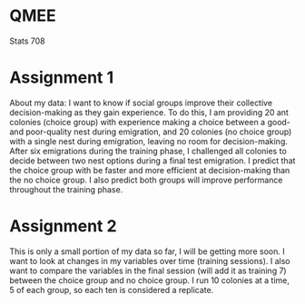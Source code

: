# QMEE
Stats 708

# Assignment 1 #

About my data: I want to know if social groups improve their collective decision-making as they gain experience. To do this, I am providing 20 ant colonies (choice group) with experience making a choice between a good- and poor-quality nest during emigration, and 20 colonies (no choice group) with a single nest during emigration, leaving no room for decision-making. After six emigrations during the training phase, I challenged all colonies to decide between two nest options during a final test emigration. I predict that the choice group with be faster and more efficient at decision-making than the no choice group. I also predict both groups will improve performance throughout the training phase.

# Assignment 2 #

This is only a small portion of my data so far, I will be getting more soon. I want to look at changes in my variables over time (training sessions). I also want to compare the variables in the final session (will add it as training 7) between the choice group and no choice group. I run 10 colonies at a time, 5 of each group, so each ten is considered a replicate.